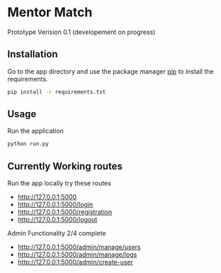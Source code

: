 
# Mentor Match

Prototype Verision 0.1 (developement on progress)

## Installation

Go to the app directory and use the package manager [pip](https://pip.pypa.io/en/stable/) to install the requirements.

```bash
pip install -r requirements.txt
```

## Usage

Run the application
```bash
python run.py
```

## Currently Working routes
Run the app locally try these routes
- http://127.0.0.1:5000
- http://127.0.0.1:5000/login
- http://127.0.0.1:5000/registration
- http://127.0.0.1:5000/logout

Admin Functionality 2/4 complete
- http://127.0.0.1:5000/admin/manage/users
- http://127.0.0.1:5000/admin/manage/logs
- http://127.0.0.1:5000/admin/create-user 